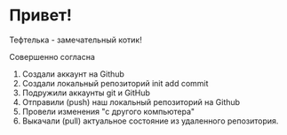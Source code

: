 # Привет!

Тефтелька - замечательный котик!

Cовершенно согласна

1. Создали аккаунт на Github
2. Создали локальный репозиторий init add commit
3. Подружили аккаунты git и GitHub
4. Отправили (push) наш локальный репозиторий на Github
5. Провели изменения "с другого компьютера"
6. Выкачали (pull) актуальное состояние из удаленного репозитория.

